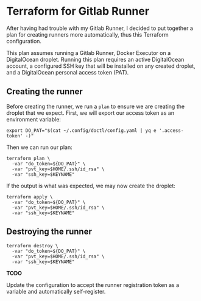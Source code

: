 # Terraform for Gitlab Runner

After having had trouble with my Gitlab Runner, I decided to put together a plan
for creating runners more automatically, thus this Terraform configuration.

This plan assumes running a Gitlab Runner, Docker Executor on a DigitalOcean
droplet. Running this plan requires an active DigitalOcean account, a configured
SSH key that will be installed on any created droplet, and a DigitalOcean
personal access token (PAT).

## Creating the runner

Before creating the runner, we run a `plan` to ensure we are creating the
droplet that we expect. First, we will export our access token as an environment
variable:

```shell
export DO_PAT="$(cat ~/.config/doctl/config.yaml | yq e '.access-token' -)"
```

Then we can run our plan:

```shell
terraform plan \
  -var "do_token=${DO_PAT}" \
  -var "pvt_key=$HOME/.ssh/id_rsa" \
  -var "ssh_key=$KEYNAME"
```

If the output is what was expected, we may now create the droplet:

```shell
terraform apply \
  -var "do_token=${DO_PAT}" \
  -var "pvt_key=$HOME/.ssh/id_rsa" \
  -var "ssh_key=$KEYNAME"
```

## Destroying the runner

```shell
terraform destroy \
  -var "do_token=${DO_PAT}" \
  -var "pvt_key=$HOME/.ssh/id_rsa" \
  -var "ssh_key=$KEYNAME"
```

**TODO**

Update the configuration to accept the runner registration token as a variable
and automatically self-register.
